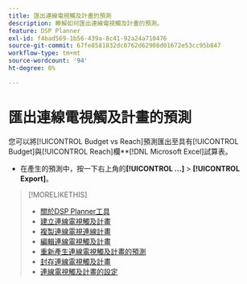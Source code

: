 ```yaml
---
title: 匯出連線電視觸及計畫的預測
description: 瞭解如何匯出連線電視觸及計畫的預測。
feature: DSP Planner
exl-id: f4bad569-1b56-439a-8c41-92a24a710476
source-git-commit: 67fe8581832dc0762d62908d01672e53cc95b847
workflow-type: tm+mt
source-wordcount: '94'
ht-degree: 0%

---
```


# 匯出連線電視觸及計畫的預測

您可以將[!UICONTROL Budget vs Reach]預測匯出至具有[!UICONTROL Budget]與[!UICONTROL Reach]欄**[!DNL Microsoft Excel]試算表。

* 在產生的預測中，按一下右上角的&#x200B;**[!UICONTROL ...]** > **[!UICONTROL Export]**。

>[!MORELIKETHIS]
>
>* [關於DSP Planner工具](planner-about.md)
>* [建立連線電視觸及計畫](planner-create.md)
>* [複製連線電視連線計畫](planner-duplicate.md)
>* [編輯連線電視觸及計畫](planner-edit.md)
>* [重新產生連線電視觸及計畫的預測](planner-forecast.md)
>* [封存連線電視觸及計畫](planner-archive.md)
>* [連線電視觸及計畫的設定](planner-settings.md)
